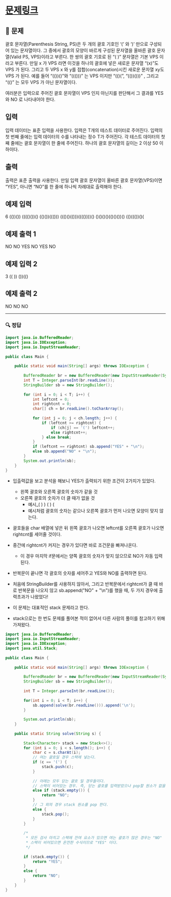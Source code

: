 # [문제링크](https://www.acmicpc.net/problem/9012)

## 📝 문제

괄호 문자열(Parenthesis String, PS)은 두 개의 괄호 기호인 ‘(’ 와 ‘)’ 만으로 구성되어 있는 문자열이다. 그 중에서 괄호의 모양이 바르게 구성된 문자열을 올바른 괄호 문자열(Valid PS, VPS)이라고 부른다. 한 쌍의 괄호 기호로 된 “( )” 문자열은 기본 VPS 이라고 부른다. 만일 x 가 VPS 라면 이것을 하나의 괄호에 넣은 새로운 문자열 “(x)”도 VPS 가 된다. 그리고 두 VPS x 와 y를 접합(concatenation)시킨 새로운 문자열 xy도 VPS 가 된다. 예를 들어 “(())()”와 “((()))” 는 VPS 이지만 “(()(”, “(())()))” , 그리고 “(()” 는 모두 VPS 가 아닌 문자열이다. 

여러분은 입력으로 주어진 괄호 문자열이 VPS 인지 아닌지를 판단해서 그 결과를 YES 와 NO 로 나타내어야 한다. 

## 입력

입력 데이터는 표준 입력을 사용한다. 입력은 T개의 테스트 데이터로 주어진다. 입력의 첫 번째 줄에는 입력 데이터의 수를 나타내는 정수 T가 주어진다. 각 테스트 데이터의 첫째 줄에는 괄호 문자열이 한 줄에 주어진다. 하나의 괄호 문자열의 길이는 2 이상 50 이하이다. 

## 출력

출력은 표준 출력을 사용한다. 만일 입력 괄호 문자열이 올바른 괄호 문자열(VPS)이면 “YES”, 아니면 “NO”를 한 줄에 하나씩 차례대로 출력해야 한다. 

## 예제 입력 

6
(())())
(((()())()
(()())((()))
((()()(()))(((())))()
()()()()(()()())()
(()((())()(

## 예제 출력 1 

NO
NO
YES
NO
YES
NO

## 예제 입력 2 

3
((
))
())(()

## 예제 출력 2 

NO
NO
NO


---

### 🔍 정답

```java
import java.io.BufferedReader;  
import java.io.IOException;  
import java.io.InputStreamReader;  
  
public class Main {  
  
    public static void main(String[] args) throws IOException {  
  
        BufferedReader br = new BufferedReader(new InputStreamReader(System.in));  
        int T = Integer.parseInt(br.readLine());  
        StringBuilder sb = new StringBuilder();  
  
        for (int i = 0; i < T; i++) {  
            int leftcnt = 0;  
            int rightcnt = 0;  
            char[] ch = br.readLine().toCharArray();  
  
            for (int j = 0; j < ch.length; j++) {  
                if (leftcnt >= rightcnt) {  
                    if (ch[j] == '(') leftcnt++;  
                    else rightcnt++;  
                } else break;  
            }  
            if (leftcnt == rightcnt) sb.append("YES" + "\n");  
            else sb.append("NO" + "\n");  
        }  
        System.out.println(sb);  
    }  
}
```
- 입출력값을 보고 분석을 해보니 YES가 출력되기 위한 조건이 2가지가 있었다.
	- 왼쪽 괄호와 오른쪽 괄호의 숫자가 같을 것
	- 오른쪽 괄호의 숫자가 더 클 때가 없을 것
		- 예시_( ) ) ( ) (
		- 예시처럼 괄호의 숫자는 같으나 오른쪽 괄호가 먼저 나오면 모양이 맞지 않는다.
- 괄호들을 char 배열에 넣은 뒤 왼쪽 괄호가 나오면 leftcnt를 오른쪽 괄호가 나오면 rightcnt를 세어줄 것이다. 
- 중간에 rightcnt가 커지는 경우가 있다면 바로 조건문을 빠져나온다.
	- 이 경우 마지막 if문에서는 양쪽 괄호의 숫자가 맞지 않으므로 NO가 자동 입력된다.
- 반복문이 끝나면 각 괄호의 숫자를 세어주고 YES와 NO를 출력하면 된다.
- 처음에 StringBuilder를 사용하지 않아서, 그리고 반복문에서 rightcnt가 클 때 바로 반복문을 나오지 않고 sb.append("NO" + "\n")를 했을 때, 두 가지 경우에 출력초과가 나왔었다!

- 이 문제는 대표적인 stack 문제라고 한다.
- stack으로는 한 번도 문제를 풀어본 적이 없어서 다른 사람의 풀이를 참고하기 위해 가져왔다.
```java
import java.io.BufferedReader;
import java.io.InputStreamReader;
import java.io.IOException;
import java.util.Stack;
 
public class Main {
 
	public static void main(String[] args) throws IOException {
 
		BufferedReader br = new BufferedReader(new InputStreamReader(System.in));
		StringBuilder sb = new StringBuilder();
		
		int T = Integer.parseInt(br.readLine());
		
		for(int i = 0; i < T; i++) {
			sb.append(solve(br.readLine())).append('\n');
		}
		
		System.out.println(sb);
	}
 
	public static String solve(String s) {
 
		Stack<Character> stack = new Stack<>();
		for (int i = 0; i < s.length(); i++) {
			char c = s.charAt(i);
			// 여는 괄호일 경우 스택에 넣는다.
			if (c == '(') {
				stack.push(c);
			}
 
			// 아래는 모두 닫는 괄호 일 경우들이다.
			// 스택이 비어있는 경우. 즉, 닫는 괄호를 입력받았으나 pop할 원소가 없을 경우
			else if (stack.empty()) {
				return "NO";
			}
			// 그 외의 경우 stack 원소를 pop 한다.
			else {
				stack.pop();
			}
		}
 
		/*
		 * 모든 검사 마치고 스택에 잔여 요소가 있으면 여는 괄호가 많은 경우는 "NO" 
		 * 스택이 비어있으면 온전한 수식이므로 "YES" 이다.
		 */
 
		if (stack.empty()) {
			return "YES";
		} 
		else {
			return "NO";
		}
	}
}
```